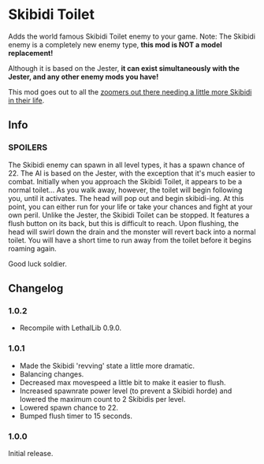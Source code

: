 # Skibidi Toilet

Adds the world famous Skibidi Toilet enemy to your game.
Note: The Skibidi enemy is a completely new enemy type, **this mod is NOT a model replacement!**

Although it is based on the Jester, **it can exist simultaneously with the Jester, and any other enemy mods you have!**

This mod goes out to all the [zoomers out there needing a little more Skibidi in their life](https://www.youtube.com/watch?v=QJIkB839G_4).

## Info

### SPOILERS

The Skibidi enemy can spawn in all level types, it has a spawn chance of 22.
The AI is based on the Jester, with the exception that it's much easier to combat.
Initially when you approach the Skibidi Toilet, it appears to be a normal toilet...
As you walk away, however, the toilet will begin following you, until it activates.
The head will pop out and begin skibidi-ing. At this point, you can either run for your life or take your chances and fight at your own peril.
Unlike the Jester, the Skibidi Toilet can be stopped. It features a flush button on its back, but this is difficult to reach.
Upon flushing, the head will swirl down the drain and the monster will revert back into a normal toilet. You will have a short time to run away from the toilet before it begins roaming again.

Good luck soldier.

## Changelog

### 1.0.2
- Recompile with LethalLib 0.9.0.

### 1.0.1
- Made the Skibidi 'revving' state a little more dramatic.
- Balancing changes.
- Decreased max movespeed a little bit to make it easier to flush.
- Increased spawnrate power level (to prevent a Skibidi horde) and lowered the maximum count to 2 Skibidis per level.
- Lowered spawn chance to 22.
- Bumped flush timer to 15 seconds.

### 1.0.0
Initial release.